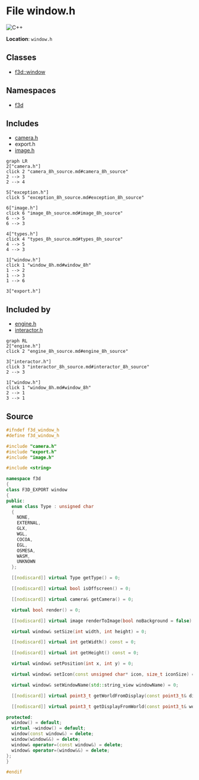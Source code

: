 # File window.h

![][C++]

**Location**: `window.h`





## Classes

* [f3d::window](classf3d_1_1window.md)

## Namespaces

* [f3d](namespacef3d.md)

## Includes

* [camera.h](camera_8h.md)
* export.h
* [image.h](image_8h.md)


```mermaid
graph LR
2["camera.h"]
click 2 "camera_8h_source.md#camera_8h_source"
2 --> 3
2 --> 4

5["exception.h"]
click 5 "exception_8h_source.md#exception_8h_source"

6["image.h"]
click 6 "image_8h_source.md#image_8h_source"
6 --> 5
6 --> 3

4["types.h"]
click 4 "types_8h_source.md#types_8h_source"
4 --> 5
4 --> 3

1["window.h"]
click 1 "window_8h.md#window_8h"
1 --> 2
1 --> 3
1 --> 6

3["export.h"]

```


## Included by

* [engine.h](engine_8h.md)
* [interactor.h](interactor_8h.md)


```mermaid
graph RL
2["engine.h"]
click 2 "engine_8h_source.md#engine_8h_source"

3["interactor.h"]
click 3 "interactor_8h_source.md#interactor_8h_source"
2 --> 3

1["window.h"]
click 1 "window_8h.md#window_8h"
2 --> 1
3 --> 1

```


## Source


```cpp
#ifndef f3d_window_h
#define f3d_window_h

#include "camera.h"
#include "export.h"
#include "image.h"

#include <string>

namespace f3d
{
class F3D_EXPORT window
{
public:
  enum class Type : unsigned char
  {
    NONE,
    EXTERNAL,
    GLX,
    WGL,
    COCOA,
    EGL,
    OSMESA,
    WASM,
    UNKNOWN
  };

  [[nodiscard]] virtual Type getType() = 0;

  [[nodiscard]] virtual bool isOffscreen() = 0;

  [[nodiscard]] virtual camera& getCamera() = 0;

  virtual bool render() = 0;

  [[nodiscard]] virtual image renderToImage(bool noBackground = false) = 0;

  virtual window& setSize(int width, int height) = 0;

  [[nodiscard]] virtual int getWidth() const = 0;

  [[nodiscard]] virtual int getHeight() const = 0;

  virtual window& setPosition(int x, int y) = 0;

  virtual window& setIcon(const unsigned char* icon, size_t iconSize) = 0;

  virtual window& setWindowName(std::string_view windowName) = 0;

  [[nodiscard]] virtual point3_t getWorldFromDisplay(const point3_t& displayPoint) const = 0;

  [[nodiscard]] virtual point3_t getDisplayFromWorld(const point3_t& worldPoint) const = 0;

protected:
  window() = default;
  virtual ~window() = default;
  window(const window&) = delete;
  window(window&&) = delete;
  window& operator=(const window&) = delete;
  window& operator=(window&&) = delete;
};
}

#endif
```


[public]: https://img.shields.io/badge/-public-brightgreen (public)
[C++]: https://img.shields.io/badge/language-C%2B%2B-blue (C++)
[protected]: https://img.shields.io/badge/-protected-yellow (protected)
[const]: https://img.shields.io/badge/-const-lightblue (const)
[static]: https://img.shields.io/badge/-static-lightgrey (static)
[private]: https://img.shields.io/badge/-private-red (private)